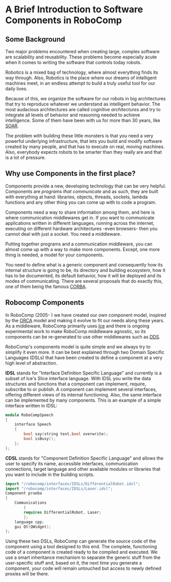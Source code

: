 # A Brief Introduction to Software Components in RoboComp

## Some Background

Two major problems encountered when creating large, complex software are scalability and reusability. These problems become especially acute when it comes to writing the software that controls today robots. 

Robotics is a mixed bag of technology, where almost everything finds its way through. Also, Robotics is the place where our dreams of intelligent machines meet, in an endless attempt to build a truly useful tool for our daily lives. 

Because of this, we organize the software for our robots in big architectures that try to reproduce whatever we understand as intelligent behavior. The most audacious architectures are called *cognitive architectures* and try to integrate all levels of behavior and reasoning needed to achieve intelligence. Some of them have been with us for more than 30 years, like [SOAR](http://soar.eecs.umich.edu/).

The problem with building these little monsters is that you need a very powerful underlying infrastructure, that lets you build and modify software created by many people, and that has to execute on real, moving machines. Also, everybody expects robots to be smarter than they really are and that is a lot of pressure. 

## Why use Components in the first place?

Components provide a new, developing technology that can be very helpful. Components are *programs that communicate* and as such, they are built with everything at hand: libraries, objects, threads, sockets, lambda functions and any other thing you can come up with to code a program. 

Components need a way to share information among them, and here is where communication middlewares get in. If you want to communicate applications written in different languages, running across the internet, executing on different hardware architectures -even browsers- then you cannot deal with just a socket. You need a middleware. 

Putting together programs and a communication middleware, you can almost come up with a way to make more components. Except, one more thing is needed, a model for your components. 

You need to define what is a generic component and consequently how its internal structure is going to be, its directory and building ecosystem, how it has to be documented, its default behavior, how it will be deployed and its modes of communicating. There are several proposals that do exactly this, one of them being the famous [CORBA](http://www.corba.org).

## Robocomp Components

In RoboComp (2005- ) we have created our own component model, inspired by the [ORCA](http://orca-robotics.sourceforge.net/) model and making it evolve to fit our needs along these years. As a middleware, RoboComp primarily uses [Ice](www.zeroc.com) and there is ongoing experimental work to make RoboComp middleware agnostic, so its components can be re-generated to use other middlewares such as [DDS](http://portals.omg.org/dds/).

RoboComp's components model is quite simple and we always try to simplify it even more. It can be best explained through two Domain Specific Languages (DSLs) that have been created to define a component at a very high level of abstraction. 

**IDSL** stands for "Interface Definition Specific Language" and currently is a subset of Ice's Slice interface language. With IDSL you write the data structures and functions that a component can implement, require, subscribe to or publish. A component can implement several interfaces, offering different views of its internal functioning. Also, the same interface can be implemented by many components. This is an example of a simple interface written in IDSL:

```cpp
module RoboCompSpeech
{
    interface Speech
    {
        bool say(string text,bool overwrite);
        bool isBusy();
    };
};
```

**CDSL** stands for "Component Definition Specific Language" and allows the user to specify its name, accessible interfaces, communication connections, target language and other available modules or libraries that you want to include in the building scripts.

```cpp
import "/robocomp/interfaces/IDSLs/DifferentialRobot.idsl";
import "/robocomp/interfaces/IDSLs/Laser.idsl";
Component prueba
{
    Communications
        {
        requires DifferentialRobot, Laser;
        };
    language cpp;
    gui Qt(QWidget);
};
```

Using these two DSLs, RoboComp can generate the source code of the component using a tool designed to this end. The complete, functioning code of a component is created ready to be compiled and executed. We use a smart inheritance mechanism to separate the generic stuff from the user-specific stuff and, based on it, the next time you generate a component, your code will remain untouched but access to newly defined proxies will be there.


